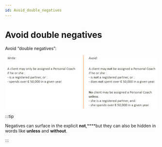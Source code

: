 ```yaml
---
id: Avoid_double_negatives
---
```


# Avoid double negatives

Avoid “double negatives”:

![](./assets/6c2614bf-8890-4736-b847-8a863000614f.png)


:::tip

Negatives can surface in the explicit **not**,****but they can also be hidden in words like **unless** and **without**.

:::
